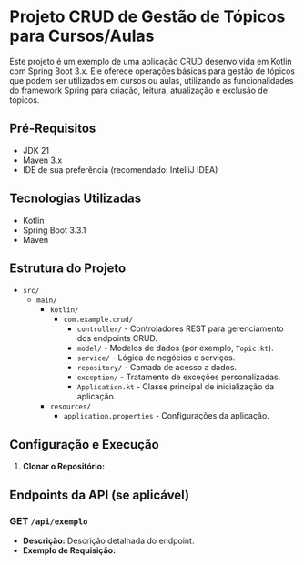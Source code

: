# Projeto CRUD de Gestão de Tópicos para Cursos/Aulas

Este projeto é um exemplo de uma aplicação CRUD desenvolvida em Kotlin com Spring Boot 3.x. Ele oferece operações básicas para gestão de tópicos que podem ser utilizados em cursos ou aulas,
utilizando as funcionalidades do framework Spring para criação, leitura, atualização e exclusão de tópicos.

## Pré-Requisitos

- JDK 21
- Maven 3.x
- IDE de sua preferência (recomendado: IntelliJ IDEA)

## Tecnologias Utilizadas

- Kotlin
- Spring Boot 3.3.1
- Maven

## Estrutura do Projeto

- `src/`
  - `main/`
    - `kotlin/`
      - `com.example.crud/`
        - `controller/` - Controladores REST para gerenciamento dos endpoints CRUD.
        - `model/` - Modelos de dados (por exemplo, `Topic.kt`).
        - `service/` - Lógica de negócios e serviços.
        - `repository/` - Camada de acesso a dados.
        - `exception/` - Tratamento de exceções personalizadas.
        - `Application.kt` - Classe principal de inicialização da aplicação.
    - `resources/`
      - `application.properties` - Configurações da aplicação.

## Configuração e Execução

1. **Clonar o Repositório:**



## Endpoints da API (se aplicável)

### GET `/api/exemplo`

- **Descrição:** Descrição detalhada do endpoint.
- **Exemplo de Requisição:**
  ```http
 
